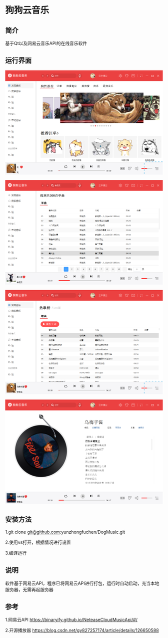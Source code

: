 # 狗狗云音乐

## 简介

基于Qt以及网易云音乐API的在线音乐软件

## 运行界面

![1](images\photo\1.png)

![2](images\photo\2.png)

![3](images\photo\3.png)

![4](images\photo\4.png)

## 安装方法

1.git clone git@github.com:yunzhongfuchen/DogMusic.git

2.使用vs打开，根据情况进行设置

3.编译运行

## 说明

软件基于网易云API，程序已将网易云API进行打包，运行时自动启动，充当本地服务器，无需再起服务器

## 参考

1.网易云API https://binaryify.github.io/NeteaseCloudMusicApi/#/

2.开源播放器 https://blog.csdn.net/gy827257174/article/details/126650588
